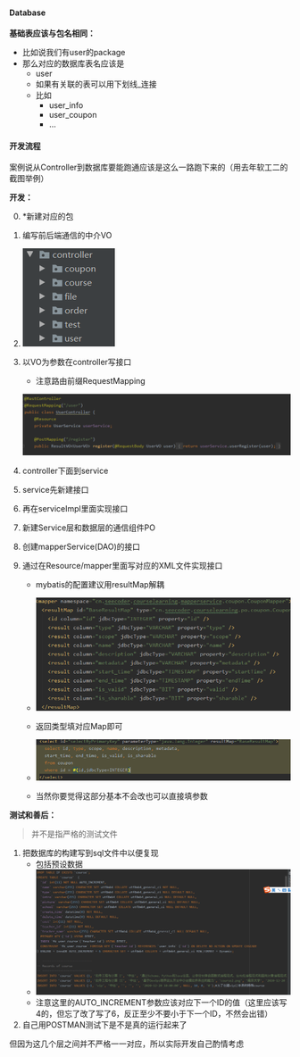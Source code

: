 #### Database

**基础表应该与包名相同：**

- 比如说我们有user的package
- 那么对应的数据库表名应该是
  - user
  - 如果有关联的表可以用下划线_连接
  - 比如
    - user_info
    - user_coupon
    - ...



#### 开发流程

案例说从Controller到数据库要能跑通应该是这么一路跑下来的（用去年软工二的截图举例）

**开发：**

0. *新建对应的包

1. 编写前后端通信的中介VO

2. ![image-20220223132938854](命名规范与粗略开发流程.assets/image-20220223132938854.png)

3. 以VO为参数在controller写接口

   - 注意路由前缀RequestMapping

   ![image-20220223133037629](命名规范与粗略开发流程.assets/image-20220223133037629.png)

4. controller下面到service

5. service先新建接口

6. 再在serviceImpl里面实现接口

7. 新建Service层和数据层的通信组件PO

8. 创建mapperService(DAO)的接口

9. 通过在Resource/mapper里面写对应的XML文件实现接口

   - mybatis的配置建议用resultMap解耦
   - ![image-20220223133430913](命名规范与粗略开发流程.assets/image-20220223133430913.png)

   - 返回类型填对应Map即可
   - ![image-20220223133459738](命名规范与粗略开发流程.assets/image-20220223133459738.png)
   - 当然你要觉得这部分基本不会改也可以直接填参数

**测试和善后：**

> 并不是指严格的测试文件

1. 把数据库的构建写到sql文件中以便复现
   - 包括预设数据
   - ![image-20220223133646744](命名规范与粗略开发流程.assets/image-20220223133646744.png)
   - 注意这里的AUTO_INCREMENT参数应该对应下一个ID的值（这里应该写4的，但忘了改了写了6，反正至少不要小于下一个ID，不然会出错）
2. 自己用POSTMAN测试下是不是真的运行起来了



但因为这几个层之间并不严格一一对应，所以实际开发自己酌情考虑

